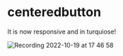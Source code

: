 # centeredbutton
It is now responsive and in turquiose!

![Recording 2022-10-19 at 17 46 58](https://user-images.githubusercontent.com/40829087/196724638-baa0c07b-a4b3-4377-ba47-3aaa45083d53.gif)
